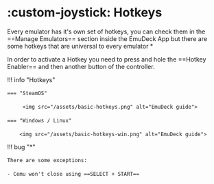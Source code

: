 # :custom-joystick: Hotkeys

Every emulator has it's own set of hotkeys, you can check them in the ==Manage Emulators== section inside the EmuDeck App but there are some hotkeys that are universal to every emulator \*

In order to activate a Hotkey you need to press and hole the ==Hotkey Enabler== and then another button of the controller.

!!! info "Hotkeys"

    === "SteamOS"

         <img src="/assets/basic-hotkeys.png" alt="EmuDeck guide">

    === "Windows / Linux"

        <img src="/assets/basic-hotkeys-win.png" alt="EmuDeck guide">

!!! bug "\*"

    There are some exceptions:

    - Cemu won't close using ==SELECT + START==
